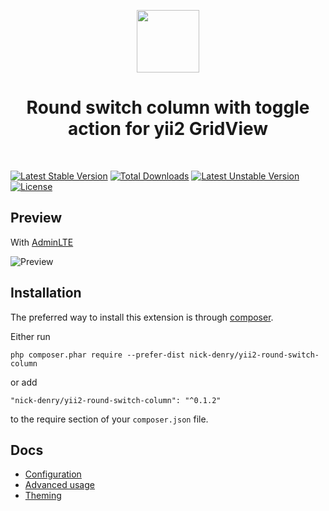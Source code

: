 <p align="center">
    <a href="https://github.com/yiisoft" target="_blank">
        <img src="https://avatars0.githubusercontent.com/u/993323" height="100px">
    </a>
    <h1 align="center">Round switch column with toggle action for yii2 GridView</h1>
    <br>
</p>

[![Latest Stable Version](https://poser.pugx.org/nick-denry/yii2-round-switch-column/version)](https://packagist.org/packages/nick-denry/yii2-round-switch-column) [![Total Downloads](https://poser.pugx.org/nick-denry/yii2-round-switch-column/downloads)](https://packagist.org/packages/nick-denry/yii2-round-switch-column) [![Latest Unstable Version](https://poser.pugx.org/nick-denry/yii2-round-switch-column/v/unstable)](//packagist.org/packages/nick-denry/yii2-round-switch-column) [![License](https://poser.pugx.org/nick-denry/yii2-round-switch-column/license)](https://packagist.org/packages/nick-denry/yii2-round-switch-column)

Preview
-------
With [AdminLTE](https://github.com/dmstr/yii2-adminlte-asset)

![Preview](https://user-images.githubusercontent.com/1450983/37547401-780c0374-2982-11e8-8bc1-372ccf8a8c78.png)


Installation
------------

The preferred way to install this extension is through [composer](http://getcomposer.org/download/).

Either run

```
php composer.phar require --prefer-dist nick-denry/yii2-round-switch-column
```

or add

```
"nick-denry/yii2-round-switch-column": "^0.1.2"
```

to the require section of your `composer.json` file.

Docs
-----
*  [Configuration](docs/configuration.md)
*  [Advanced usage](docs/advanced-usage.md)
*  [Theming](docs/theming.md)

